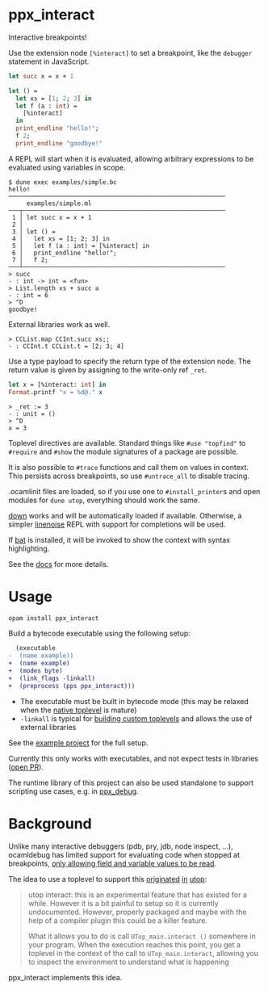 
# ppx_interact

Interactive breakpoints!

Use the extension node `[%interact]` to set a breakpoint, like the `debugger` statement in JavaScript.

```ocaml
let succ x = x + 1

let () =
  let xs = [1; 2; 3] in
  let f (a : int) =
    [%interact]
  in
  print_endline "hello!";
  f 2;
  print_endline "goodbye!"
```

A REPL will start when it is evaluated, allowing arbitrary expressions to be evaluated using variables in scope.

```
$ dune exec examples/simple.bc
hello!
────────────────────────────────────────────────────────────
     examples/simple.ml
───┬────────────────────────────────────────────────────────
 1 │ let succ x = x + 1
 2 │
 3 │ let () =
 4 │   let xs = [1; 2; 3] in
 5 │   let f (a : int) = [%interact] in
 6 │   print_endline "hello!";
 7 │   f 2;
───┴────────────────────────────────────────────────────────
> succ
- : int -> int = <fun>
> List.length xs + succ a
- : int = 6
> ^D
goodbye!
```

External libraries work as well.

```
> CCList.map CCInt.succ xs;;
- : CCInt.t CCList.t = [2; 3; 4]
```

Use a type payload to specify the return type of the extension node. The return value is given by assigning to the write-only ref `_ret`.

```ocaml
let x = [%interact: int] in
Format.printf "x = %d@." x
```

```
> _ret := 3
- : unit = ()
> ^D
x = 3
```

Toplevel directives are available. Standard things like `#use "topfind"` to `#require` and `#show` the module signatures of a package are possible.

It is also possible to `#trace` functions and call them on values in context. This persists across breakpoints, so use `#untrace_all` to disable tracing.

.ocamlinit files are loaded, so if you use one to `#install_printer`s and open modules for `dune utop`, everything should work the same.

[down](https://github.com/dbuenzli/down) works and will be automatically loaded if available. Otherwise, a simpler [linenoise](https://github.com/ocaml-community/ocaml-linenoise/) REPL with support for completions will be used.

If [bat](https://github.com/sharkdp/bat) is installed, it will be invoked to show the context with syntax highlighting.

See the [docs](docs.md) for more details.

# Usage

```sh
opam install ppx_interact
```

Build a bytecode executable using the following setup:

```diff
  (executable
-  (name example))
+  (name example)
+  (modes byte)
+  (link_flags -linkall)
+  (preprocess (pps ppx_interact)))
```

- The executable must be built in bytecode mode (this may be relaxed when the [native toplevel](https://github.com/ocaml/RFCs/pull/15) is mature)
- `-linkall` is typical for [building custom toplevels](https://dune.readthedocs.io/en/stable/quick-start.html#building-a-custom-toplevel) and allows the use of external libraries

See the [example project](example) for the full setup.

Currently this only works with executables, and not expect tests in libraries ([open PR](https://github.com/ocaml/dune/pull/5622)).

The runtime library of this project can also be used standalone to support scripting use cases, e.g. in [ppx_debug](https://github.com/dariusf/ppx_debug).

# Background

Unlike many interactive debuggers (pdb, pry, jdb, node inspect, ...), ocamldebug has limited support for evaluating code when stopped at breakpoints, [only allowing field and variable values to be read](https://v2.ocaml.org/manual/debugger.html#s%3Adebugger-examining-values).

The idea to use a toplevel to support this [originated](https://sympa.inria.fr/sympa/arc/caml-list/2017-05/msg00124.html) [in](https://github.com/ocaml-community/utop/issues/158) [utop](https://github.com/ocaml-community/utop/tree/master/examples/interact):

> utop interact: this is an experimental feature that has existed for a while. However it is a bit painful to setup so it is currently undocumented. However, properly packaged and maybe with the help of a compiler plugin this could be a killer feature.
>
> What it allows you to do is call `UTop_main.interact ()` somewhere in your program. When the execution reaches this point, you get a toplevel in the context of the call to `UTop_main.interact`, allowing you to inspect the environment to understand what is happening

ppx_interact implements this idea.
